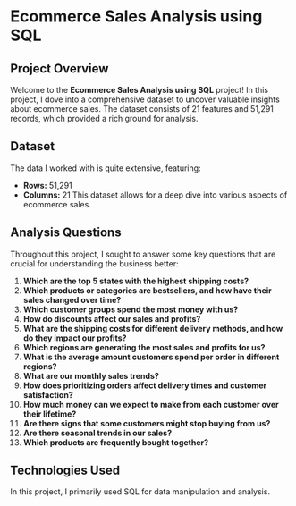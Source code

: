 # Ecommerce Sales Analysis using SQL

## Project Overview

Welcome to the **Ecommerce Sales Analysis using SQL** project! In this project, I dove into a comprehensive dataset to uncover valuable insights about ecommerce sales. The dataset consists of 21 features and 51,291 records, which provided a rich ground for analysis.

## Dataset
The data I worked with is quite extensive, featuring:
- **Rows:** 51,291
- **Columns:** 21
This dataset allows for a deep dive into various aspects of ecommerce sales.

## Analysis Questions
Throughout this project, I sought to answer some key questions that are crucial for understanding the business better:

1. **Which are the top 5 states with the highest shipping costs?**
2. **Which products or categories are bestsellers, and how have their sales changed over time?**
3. **Which customer groups spend the most money with us?**
4. **How do discounts affect our sales and profits?**
5. **What are the shipping costs for different delivery methods, and how do they impact our profits?**
6. **Which regions are generating the most sales and profits for us?**
7. **What is the average amount customers spend per order in different regions?**
8. **What are our monthly sales trends?**
9. **How does prioritizing orders affect delivery times and customer satisfaction?**
10. **How much money can we expect to make from each customer over their lifetime?**
11. **Are there signs that some customers might stop buying from us?**
12. **Are there seasonal trends in our sales?**
13. **Which products are frequently bought together?**

## Technologies Used
In this project, I primarily used SQL for data manipulation and analysis.

